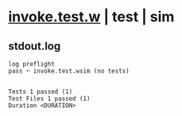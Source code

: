# [invoke.test.w](../../../../../../examples/tests/sdk_tests/function/invoke.test.w) | test | sim

## stdout.log
```log
log preflight
pass ─ invoke.test.wsim (no tests)
 
 
Tests 1 passed (1)
Test Files 1 passed (1)
Duration <DURATION>
```

